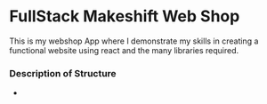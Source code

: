 # FullStack Makeshift Web Shop

This is my webshop App where I demonstrate my skills in creating a functional website
using react and the many libraries required.

### Description of Structure

* 